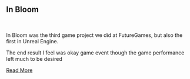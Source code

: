 ## In Bloom
<!-- ![Grow Bot Image](../Images/GrowBotArt.jpg) -->

<div class="project_picture" id="in_bloom_image"></div>
<br>  


In Bloom was the third game project we did at FutureGames, but also the first in Unreal Engine.

The end result I feel was okay game event though the game performance left much to be desired


<!-- [Check it out](https://futuregames.itch.io/growbot) -->
<a href="ProjectPages/InBloom.html" class="redirect_button">Read More</a>